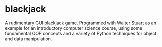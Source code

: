 # blackjack
A rudimentary GUI blackjack game. Programmed with Walter Stuart as an example for an introductory computer science course, using some fundamental OOP concepts and a variety of Python techniques for object and data manipulation.
